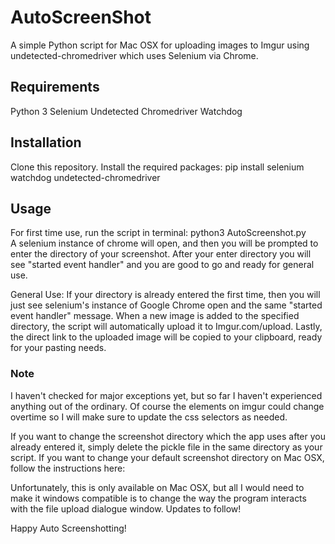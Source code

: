# AutoScreenShot
A simple Python script for Mac OSX for uploading images to Imgur using undetected-chromedriver which uses Selenium via Chrome.

## Requirements
Python 3
Selenium
Undetected Chromedriver
Watchdog

## Installation
Clone this repository.
Install the required packages: 
pip install selenium watchdog undetected-chromedriver

## Usage
For first time use, run the script in terminal: python3 AutoScreenshot.py  
A selenium instance of chrome will open, and then you will be prompted to enter the directory of your screenshot. 
After your enter directory you will see "started event handler" and you are good to go and ready for general use.  

General Use:
If your directory is already entered the first time, then you will just see selenium's instance of Google Chrome open and the same "started event handler" message. 
When a new image is added to the specified directory, the script will automatically upload it to Imgur.com/upload. 
Lastly, the direct link to the uploaded image will be copied to your clipboard, ready for your pasting needs.  

### Note
I haven't checked for major exceptions yet, but so far I haven't experienced anything out of the ordinary. Of course the elements on imgur could change overtime so I will make sure to update the css selectors as needed.

If you want to change the screenshot directory which the app uses after you already entered it, simply delete the pickle file in the same directory as your script.
If you want to change your default screenshot directory on Mac OSX, follow the instructions here:

Unfortunately, this is only available on Mac OSX, but all I would need to make it windows compatible is to change the way the program interacts with the file upload dialogue window. Updates to follow!

Happy Auto Screenshotting!
